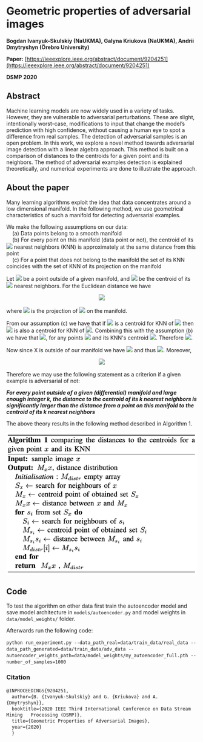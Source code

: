 # Geometric properties of adversarial images

**Bogdan Ivanyuk-Skulskiy (NaUKMA), Galyna Kriukova (NaUKMA), Andrii Dmytryshyn (Örebro University)**

**Paper:** [https://ieeexplore.ieee.org/abstract/document/9204251](https://ieeexplore.ieee.org/abstract/document/9204251)

**DSMP 2020**

## Abstract
Machine learning models are now widely used in a variety of tasks. However, they are vulnerable to adversarial perturbations. These are slight, intentionally worst-case, modifications to input that change the model’s prediction with high confidence, without causing a human eye to spot a difference from real samples. The detection of adversarial samples is an open problem. In this work, we explore a novel method towards adversarial image detection with a linear algebra approach. This method is built on a comparison of distances to the centroids for a given point and its neighbors. The method of adversarial examples detection is explained theoretically, and numerical experiments are done to illustrate the approach.

## About the paper

Many learning algorithms exploit the idea that data concentrates around a low dimensional manifold. In the following method, we use geometrical characteristics of such a manifold for detecting adversarial examples.

We make the following assumptions on our data: <br>
&nbsp;&nbsp;&nbsp; (a) Data points belong to a smooth manifold<br>
&nbsp;&nbsp;&nbsp; (b) For every point on this manifold (data point or not), the centroid of its <img src="https://render.githubusercontent.com/render/math?math=k"> nearest neighbors (KNN) is approximately at the same distance from this point<br>
&nbsp;&nbsp;&nbsp; (c) For a point that does not belong to the manifold the set of its KNN coincides with the set of KNN of its projection on the manifold


Let <img src="https://render.githubusercontent.com/render/math?math=x"> be a point outside of a given manifold, and <img src="https://render.githubusercontent.com/render/math?math=M_x"> be the centroid of its <img src="https://render.githubusercontent.com/render/math?math=k"> nearest neighbors. For the Euclidean distance we have 

<p align="center">
  <img src="https://render.githubusercontent.com/render/math?math=(M_x x)^2 = (x Pr_x)^2  %2B  (Pr_x M_x)^2"> 
</p>

where <img src="https://render.githubusercontent.com/render/math?math=Pr_x"> is the projection of <img src="https://render.githubusercontent.com/render/math?math=x"> on the manifold.

From our assumption (c) we have that if <img src="https://render.githubusercontent.com/render/math?math=M_x"> is a centroid for KNN of <img src="https://render.githubusercontent.com/render/math?math=x"> then <img src="https://render.githubusercontent.com/render/math?math=M_x"> is also a centroid for KNN of <img src="https://render.githubusercontent.com/render/math?math=Pr_x">. Combining this with the assumption (b) we have that <img src="https://render.githubusercontent.com/render/math?math=Pr_x M_x = M^{'}_{x^{'}} x^{'}">, for any points <img src="https://render.githubusercontent.com/render/math?math=x^{'}"> and its KNN's centroid <img src="https://render.githubusercontent.com/render/math?math=M^{'}_{x^{'}}">. Therefore <img src="https://render.githubusercontent.com/render/math?math=(M_x x)^2 = (x Pr_x)^2  %2B  (M^{'}_{x^{'}} x^{'})^2">.

Now since X is outside of our manifold we have <img src="https://render.githubusercontent.com/render/math?math=x Pr_x > 0"> and thus <img src="https://render.githubusercontent.com/render/math?math=M_x x > M^{'}_{x^{'}} x^{'} ">. Moreover,

<p align="center">
  <img src="https://render.githubusercontent.com/render/math?math=x Pr_x = \sqrt{(M_x x)^2 - (M^{'}_{x^{'}} x^{'})^2 }"> 
</p>

Therefore we may use the following statement as a criterion if a given example is adversarial of not:

***For every point outside of a given (differential) manifold and large enough integer k, the distance to the centroid of its k nearest neighbors is significantly larger than the distance from a point on this manifold to the centroid of its k nearest neighbors***

The above theory results in the following method described in Algorithm 1.

<p align="center"><img src="images/algorithm.png" width="600"></p>

## Code
To test the algorithm on other data first train the autoencoder model and save model architecture in `models/autoencoder.py` and model weights in `data/model_weights/` folder. 

Afterwards run the following code:

`python run_experiment.py --data_path_real=data/train_data/real_data --data_path_generated=data/train_data/adv_data --autoencoder_weights_path=data/model_weights/my_autoencoder_full.pth --number_of_samples=1000`


### Citation
```
@INPROCEEDINGS{9204251,
  author={B. {Ivanyuk-Skulskiy} and G. {Kriukova} and A. {Dmytryshyn}},
  booktitle={2020 IEEE Third International Conference on Data Stream Mining   Processing (DSMP)}, 
  title={Geometric Properties of Adversarial Images}, 
  year={2020}
  }
```
